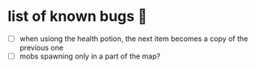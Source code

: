 # list of known bugs 🐛

- [ ] when usiong the health potion, the next item becomes a copy of the previous one
- [ ] mobs spawning only in a part of the map?
